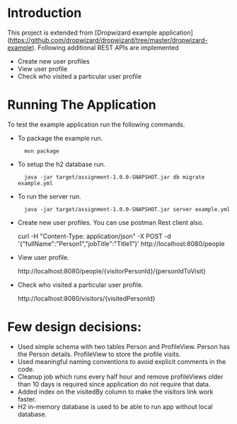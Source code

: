 # Introduction

This project is extended from [Dropwizard example application] (https://github.com/dropwizard/dropwizard/tree/master/dropwizard-example).
Following additional REST APIs are implemented
* Create new user profiles
* View user profile
* Check who visited a particular user profile

# Running The Application

To test the example application run the following commands.

* To package the example run.

        mvn package

* To setup the h2 database run.

        java -jar target/assignment-1.0.0-SNAPSHOT.jar db migrate example.yml

* To run the server run.

        java -jar target/assignment-1.0.0-SNAPSHOT.jar server example.yml

* Create new user profiles. You can use postman Rest client also.

	curl -H "Content-Type: application/json" -X POST -d '{"fullName":"Person1","jobTitle":"Title1"}' http://localhost:8080/people

* View user profile.

	http://localhost:8080/people/{visitorPersonId}/{personIdToVisit}

* Check who visited a particular user profile.

	http://localhost:8080/visitors/{visitedPersonId}

# Few design decisions:

* Used simple schema with two tables Person and ProfileView. Person has the Person details. ProfileView to store the profile visits.
* Used meaningful naming conventions to avoid explicit comments in the code.
* Cleanup job which runs every half hour and remove profileViews older than 10 days is required since application do not require that data.
* Added index on the visitedBy column to make the visitors link work faster.
* H2 in-memory database is used to be able to run app without local database.

